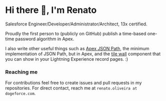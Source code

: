 # Hi there 👋, I'm Renato

Salesforce Engineer/Developer/Administrator/Architect, 13x certified.

Proudly the first person to (publicly on GitHub) publish a time-based one-time password algorithm in Apex.

I also write other useful things such as [Apex JSON Path](https://github.com/Dogeforce/apex-json-path), the minimum implementation of JSON Path, but in Apex, and the [tile wall](https://github.com/Dogeforce/tilewall-lwc) component that you can show in your Lightning Experience record pages. :) 

### Reaching me

For contributions feel free to create issues and pull requests in my repositories. For direct contact, reach me at `renato.oliveira at dogeforce.com`.

